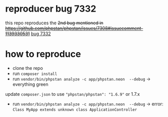 # reproducer bug 7332

this repo reproduces the ~~2nd bug mentioned in https://github.com/phpstan/phpstan/issues/7308#issuecomment-1139330531~~ [bug 7332](https://github.com/phpstan/phpstan/issues/7332#issue-1251098982)

# how to reproduce

- clone the repo
- run `composer install`
- run `vendor/bin/phpstan analyze -c app/phpstan.neon  --debug`
-> everything green

update `composer.json` to use `"phpstan/phpstan": "1.6.9"` or 1.7.x

- run `vendor/bin/phpstan analyze -c app/phpstan.neon  --debug`
-> error: `Class MyApp extends unknown class ApplicationController`
